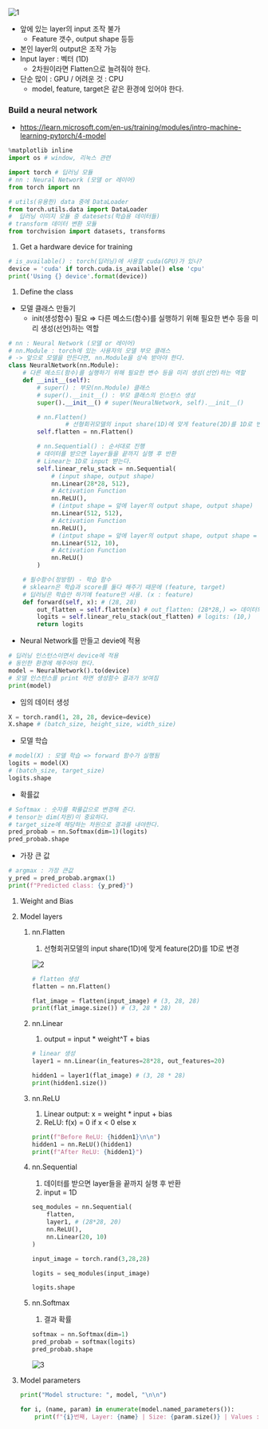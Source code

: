 ![1](https://github.com/DaSeul-Seo/DataEngineering_Study/assets/67898022/e3b45848-27b0-4a05-b3d5-7b2e83be68d7)

- 앞에 있는 layer의 input 조작 불가
    - Feature 갯수, output shape 등등
- 본인 layer의 output은 조작 가능
- Input layer : 벡터 (1D)
    - 2차원이라면 Flatten으로 늘려줘야 한다.
- 단순 많이 : GPU / 어려운 것 : CPU
    - model, feature, target은 같은 환경에 있어야 한다.

### Build a neural network

- https://learn.microsoft.com/en-us/training/modules/intro-machine-learning-pytorch/4-model

```python
%matplotlib inline
import os # window, 리눅스 관련

import torch # 딥러닝 모듈
# nn : Neural Network (모델 or 레이어)
from torch import nn

# utils(유용한) data 중에 DataLoader
from torch.utils.data import DataLoader 
#  딥러닝 이미지 모듈 중 datesets(학습용 데이터들)
# transform 데이터 변환 모듈
from torchvision import datasets, transforms
```

1. Get a hardware device for training

```python
# is_available() : torch(딥러닝)에 사용할 cuda(GPU)가 있나?
device = 'cuda' if torch.cuda.is_available() else 'cpu'
print('Using {} device'.format(device))
```

1. Define the class
- 모델 클래스 만들기
    - init(생성함수) 필요 ⇒ 다른 메소드(함수)를 실행하기 위해 필요한 변수 등을 미리 생성(선언)하는 역할

```python
# nn : Neural Network (모델 or 레이어)
# nn.Module : torch에 있는 사용자의 모델 부모 클래스
# -> 앞으로 모델을 만든다면, nn.Module을 상속 받아야 한다.
class NeuralNetwork(nn.Module):
    # 다른 메소드(함수)를 실행하기 위해 필요한 변수 등을 미리 생성(선언)하는 역할
    def __init__(self):
        # super() : 부모(nn.Module) 클래스
        # super().__init__() : 부모 클래스의 인스턴스 생성
        super().__init__() # super(NeuralNetwork, self).__init__()

        # nn.Flatten()
				# 선형회귀모델의 input share(1D)에 맞게 feature(2D)를 1D로 변경한다.
        self.flatten = nn.Flatten()

        # nn.Sequential() : 순서대로 진행
        # 데이터를 받으면 layer들을 끝까지 실행 후 반환
        # Linear는 1D로 input 받는다.
        self.linear_relu_stack = nn.Sequential(
            # (input shape, output shape)
            nn.Linear(28*28, 512),
            # Activation Function
            nn.ReLU(),
            # (intput shape = 앞에 layer의 output shape, output shape)
            nn.Linear(512, 512),
            # Activation Function
            nn.ReLU(),
            # (intput shape = 앞에 layer의 output shape, output shape = target shape, 결과를 비교해야 하니까)
            nn.Linear(512, 10),
            # Activation Function
            nn.ReLU()
        )

    # 필수함수(정방향) - 학습 함수
    # sklearn은 학습과 score를 둘다 해주기 때문에 (feature, target)
    # 딥러닝은 학습만 하기에 feature만 사용. (x : feature)
    def forward(self, x): # (28, 28)
        out_flatten = self.flatten(x) # out_flatten: (28*28,) => 데이터의 변화는 없다.
        logits = self.linear_relu_stack(out_flatten) # logits: (10,)
        return logits
```

- Neural Network를 만들고 devie에 적용

```python
# 딥러닝 인스턴스이면서 device에 적용
# 동인한 환경에 해주어야 한다.
model = NeuralNetwork().to(device)
# 모델 인스턴스를 print 하면 생성함수 결과가 보여짐
print(model)
```

- 임의 데이터 생성

```python
X = torch.rand(1, 28, 28, device=device)
X.shape # (batch_size, height_size, width_size)
```

- 모델 학습

```python
# model(X) : 모델 학습 => forward 함수가 실행됨
logits = model(X)
# (batch_size, target_size)
logits.shape
```

- 확률값

```python
# Softmax : 숫자를 확률값으로 변경해 준다.
# tensor는 dim(차원)이 중요하다.
# target_size에 해당하는 차원으로 결과를 내야한다.
pred_probab = nn.Softmax(dim=1)(logits)
pred_probab.shape
```

- 가장 큰 값

```python
# argmax : 가장 큰값
y_pred = pred_probab.argmax(1)
print(f"Predicted class: {y_pred}")
```

1. Weight and Bias
2. Model layers
    1. nn.Flatten
        1. 선형회귀모델의 input share(1D)에 맞게 feature(2D)를 1D로 변경
        
        ![2](https://github.com/DaSeul-Seo/DataEngineering_Study/assets/67898022/df8c25f4-c463-4ff2-a535-881de2032793)

        ```python
        # flatten 생성
        flatten = nn.Flatten()
        
        flat_image = flatten(input_image) # (3, 28, 28)
        print(flat_image.size()) # (3, 28 * 28)
        ```
        
    2. nn.Linear
        1. output = input * weight^T + bias
        
        ```python
        # linear 생성
        layer1 = nn.Linear(in_features=28*28, out_features=20)
        
        hidden1 = layer1(flat_image) # (3, 28 * 28)
        print(hidden1.size())
        ```
        
    3. nn.ReLU
        1. Linear output: x = weight * input + bias
        2. ReLU: f(x) = 0 if x < 0 else x
        
        ```python
        print(f"Before ReLU: {hidden1}\n\n")
        hidden1 = nn.ReLU()(hidden1)
        print(f"After ReLU: {hidden1}")
        ```
        
    4. nn.Sequential
        1. 데이터를 받으면 layer들을 끝까지 실행 후 반환
        2. input = 1D
        
        ```python
        seq_modules = nn.Sequential(
            flatten,
            layer1, # (28*28, 20)
            nn.ReLU(),
            nn.Linear(20, 10)
        )
        
        input_image = torch.rand(3,28,28)
        
        logits = seq_modules(input_image)
        
        logits.shape
        ```
        
    5. nn.Softmax
        1. 결과 확률
        
        ```python
        softmax = nn.Softmax(dim=1)
        pred_probab = softmax(logits)
        pred_probab.shape
        ```
        
        ![3](https://github.com/DaSeul-Seo/DataEngineering_Study/assets/67898022/e68fc036-5ca3-4af8-802a-d673e285fe5b)
    
3. Model parameters
    
    ```python
    print("Model structure: ", model, "\n\n")
    
    for i, (name, param) in enumerate(model.named_parameters()):
        print(f"{i}번째, Layer: {name} | Size: {param.size()} | Values : {param[:2]} \n")
    ```
